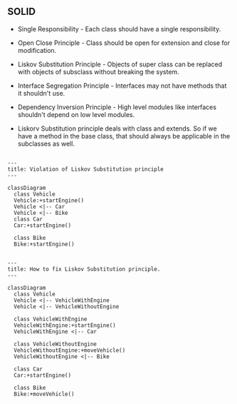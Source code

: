 
## SOLID
- Single Responsibility - Each class should have a single responsibility. 
- Open Close Principle - Class should be open for extension and close for modification. 
- Liskov Substitution Principle - Objects of super class can be replaced with objects of subsclass without breaking the system. 
- Interface Segregation Principle - Interfaces may not have methods that it shouldn't use. 
- Dependency Inversion Principle - High level modules like interfaces shouldn't depend on low level modules.



- Liskorv Substitution principle deals with class and extends. So if we have a method in the base class, that should always be applicable in the subclasses as well. 

```mermaid

---
title: Violation of Liskov Substitution principle
---

classDiagram
  class Vehicle
  Vehicle:+startEngine()
  Vehicle <|-- Car
  Vehicle <|-- Bike
  class Car
  Car:+startEngine()

  class Bike
  Bike:+startEngine()

```


```mermaid

---
title: How to fix Liskov Substitution principle. 
---

classDiagram
  class Vehicle
  Vehicle <|-- VehicleWithEngine
  Vehicle <|-- VehicleWithoutEngine

  class VehicleWithEngine
  VehicleWithEngine:+startEngine()
  VehicleWithEngine <|-- Car
  
  class VehicleWithoutEngine
  VehicleWithoutEngine:+moveVehicle()
  VehicleWithoutEngine <|-- Bike
  
  class Car
  Car:+startEngine()

  class Bike
  Bike:+moveVehicle()

```

